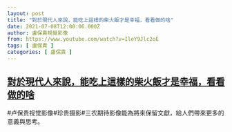 ```yaml
---
layout: post
title: "對於現代人來說，能吃上這樣的柴火飯才是幸福，看看做的啥"
date: 2021-07-08T12:00:06.000Z
author: 盧保貴視覺影像
from: https://www.youtube.com/watch?v=IleY9Jlc2oE
tags: [ 盧保貴 ]
categories: [ 盧保貴 ]
---
```

<!--1625745606000-->
[對於現代人來說，能吃上這樣的柴火飯才是幸福，看看做的啥](https://www.youtube.com/watch?v=IleY9Jlc2oE)
------

<div>
#卢保贵视觉影像#珍贵摄影#三农期待影像能為將來保留文獻，給人們帶來更多的意義與思考。
</div>
